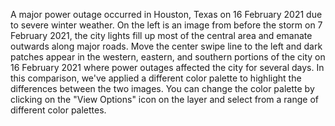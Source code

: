 A major power outage occurred in Houston, Texas on 16 February 2021 due to severe winter weather. On the left is an image from before the storm on 7 February 2021, the city lights fill up most of the central area and emanate outwards along major roads. Move the center swipe line to the left and dark patches appear in the western, eastern, and southern portions of the city on 16 February 2021 where power outages affected the city for several days. In this comparison, we've applied a different color palette to highlight the differences between the two images. You can change the color palette by clicking on the "View Options" icon on the layer and select from a range of different color palettes.